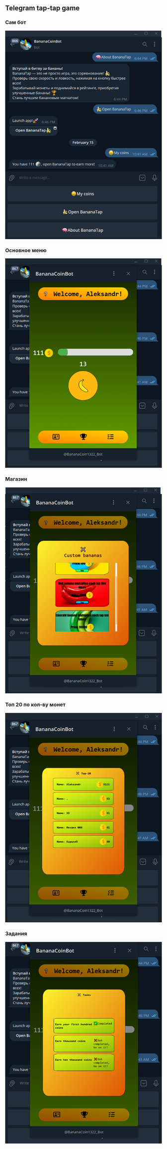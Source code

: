 <h2>Telegram tap-tap game</h2>
<h3>Сам бот</h3>
<img src="https://github.com/Beefboy35/BananaTap/blob/main/screenshots/2025-02-15_10-41-31.png">  
<h3>Основное меню</h3>
<img src="https://github.com/Beefboy35/BananaTap/blob/main/screenshots/2025-02-15_10-42-04.png"> 
<h3>Магазин</h3>
<img src="https://github.com/Beefboy35/BananaTap/blob/main/screenshots/2025-02-15_10-42-28.png"> 
<h3>Топ 20 по кол-ву монет</h3>
<img src="https://github.com/Beefboy35/BananaTap/blob/main/screenshots/2025-02-15_10-42-54.png">
<h3>Задания</h3>
<img src="https://github.com/Beefboy35/BananaTap/blob/main/screenshots/2025-02-15_10-43-21.png">  
